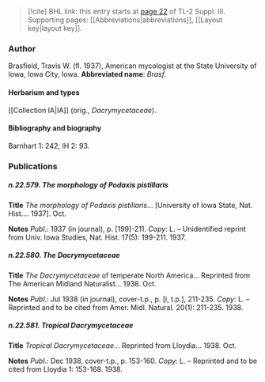 > [!cite] BHL link: this entry starts at [page 22](https://www.biodiversitylibrary.org/page/33266329) of TL-2 Suppl. III.
> Supporting pages: [[Abbreviations|abbreviations]], [[Layout key|layout key]].

### Author

Brasfield, Travis W. (fl. 1937), American mycologist at the State University of Iowa, Iowa City, Iowa. 
**Abbreviated name**: *Brasf.*

#### Herbarium and types

[[Collection IA|IA]] (orig., *Dacrymycetaceae*).

#### Bibliography and biography

Barnhart 1: 242; IH 2: 93.

### Publications

##### n.22.579. The morphology of Podaxis pistillaris

**Title**
*The morphology of Podaxis pistillaris*... \[University of Iowa State, Nat. Hist.... 1937\]. Oct.

**Notes**
*Publ*.: 1937 (in journal), p. \[199\]-211. *Copy*: L. – Unidentified reprint from Univ. Iowa Studies, Nat. Hist. 17(5): 199-211. 1937.

##### n.22.580. The Dacrymycetaceae

**Title**
*The Dacrymycetaceae* of temperate North America... Reprinted from The American Midland Naturalist... 1938. Oct.

**Notes**
*Publ*.: Jul 1938 (in journal), cover-t.p., p. \[i, t.p.\], 211-235. *Copy*: L. – Reprinted and to be cited from Amer. Midl. Natural. 20(1): 211-235. 1938.

##### n.22.581. Tropical Dacrymycetaceae

**Title**
*Tropical Dacrymycetaceae*... Reprinted from Lloydia... 1938. Oct.

**Notes**
*Publ*.: Dec 1938, cover-t.p., p. 153-160. *Copy*: L. – Reprinted and to be cited from Lloydia 1: 153-168. 1938.

